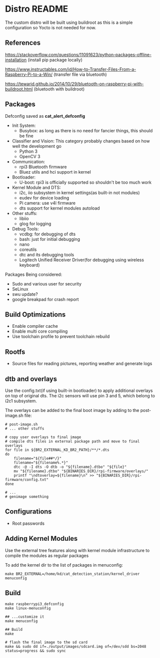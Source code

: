 # Distro README

The custom distro will be built using buildroot as this is a simple configuration so Yocto is not needed for now.

## References

https://stackoverflow.com/questions/11091623/python-packages-offline-installation (install pip package locally)

https://www.instructables.com/id/How-to-Transfer-Files-From-a-Raspberry-Pi-to-a-Win/ (transfer file via bluetooth)

https://tewarid.github.io/2014/10/29/bluetooth-on-raspberry-pi-with-buildroot.html (bluetooth with buildroot)

## Packages

Defconfig saved as **cat_alert_defconfig**

- Init System:
  - Busybox: as long as there is no need for fancier things, this should be fine
- Classifier and Vision: This category probably changes based on how well the development go
  - Python 3
  - OpenCV 3
- Communication:
  - rpi3 Bluetooth firmware
  - Bluez utils and hci support in kernel
- Bootloader:
  - U-boot: rpi3 is officially supported so shouldn't be too much work
- Kernel Module and DTS:
  - i2c, iio subsystem in kernel settings(as built-in not modules)
  - eudev for device loading
  - Pi camera: use v4l firmware
  - dts support for kernel modules autoload
- Other stuffs:
  - libiio
  - glog for logging
- Debug Tools:
  - vcdbg: for debugging of dts
  - bash: just for initial debugging
  - nano
  - coreutils
  - dtc and its debugging tools
  - Logitech Unified Receiver Driver(for debugging using wireless keyboard)

Packages Being considered:

- Sudo and various user for security
- SeLinux
- swu update?
- google breakpad for crash report

## Build Optimizations

- Enable compiler cache
- Enable multi core compiling
- Use toolchain profile to prevent toolchain rebuild

## Rootfs

- Source files for reading pictures, reporting weather and generate logs

## dtb and overlays

Use the config.txt(if using built-in bootloader) to apply additional overlays on top of original dts. The i2c sensors will use pin 3 and 5, which belong to i2c1 subsystem.

The overlays can be added to the final boot image by adding to the post-image.sh file:

```shell
# post-image.sh
# ... other stuffs

# copy user overlays to final image
# compile dts files in external package path and move to final overlays
for file in ${BR2_EXTERNAL_KD_BR2_PATH}/**/*.dts
do
    filename="${file##*/}"
    filename="${filename%.*}"
    dtc -@ -I dts -O dtb -o "${filename}.dtbo" "${file}"
    mv "${filename}.dtbo" "${BINARIES_DIR}/rpi-firmware/overlays/"
    printf "\ndtoverlay=${filename}\n" >> "${BINARIES_DIR}/rpi-firmware/config.txt"
done

# ...
# genimage something
```

## Configurations

- Root passwords

## Adding Kernel Modules

Use the external tree features along with kernel module infrastructure to compile the modules as regular packages

To add the kernel dir to the list of packages in menuconfig:

```shell
make BR2_EXTERNAL=/home/kd/cat_detection_station/kernel_driver menuconfig
```

## Build

```shell
make raspberrypi3_defconfig
make linux-menuconfig

## ...customize it
make menuconfig

## Build
make

# flash the final image to the sd card
make && sudo dd if=./output/images/sdcard.img of=/dev/sdd bs=2048 status=progress && sudo sync
```